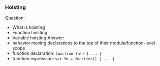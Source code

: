 ### Hoisting

Question:

- What is hoisting
- Function hoisting
- Variable hoisting
  Answer:
- behavior moving declarations to the top of their module/function-level scope
- function declaration: `function fn() { ... }`
- function expression: `var fn = function() { ... }`